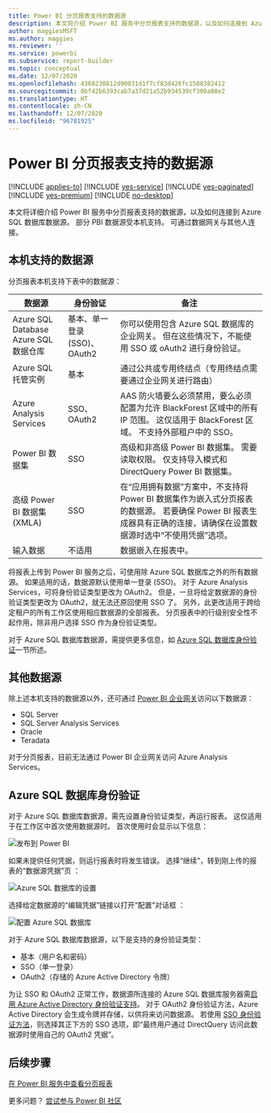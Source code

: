 ```yaml
---
title: Power BI 分页报表支持的数据源
description: 本文将介绍 Power BI 服务中分页报表支持的数据源，以及如何连接到 Azure SQL 数据库数据源。
author: maggiesMSFT
ms.author: maggies
ms.reviewer: ''
ms.service: powerbi
ms.subservice: report-builder
ms.topic: conceptual
ms.date: 12/07/2020
ms.openlocfilehash: 4368230812d90031d1f7cf83d426fc1508382412
ms.sourcegitcommit: 0bf42b6393cab7a37d21a52b934539cf300a08e2
ms.translationtype: HT
ms.contentlocale: zh-CN
ms.lasthandoff: 12/07/2020
ms.locfileid: "96781925"
---
```

# <a name="supported-data-sources-for-power-bi-paginated-reports"></a>Power BI 分页报表支持的数据源

[!INCLUDE [applies-to](../includes/applies-to.md)] [!INCLUDE [yes-service](../includes/yes-service.md)] [!INCLUDE [yes-paginated](../includes/yes-paginated.md)] [!INCLUDE [yes-premium](../includes/yes-premium.md)] [!INCLUDE [no-desktop](../includes/no-desktop.md)] 

本文将详细介绍 Power BI 服务中分页报表支持的数据源，以及如何连接到 Azure SQL 数据库数据源。 部分 PBI 数据源受本机支持。 可通过数据网关与其他人连接。

## <a name="natively-supported-data-sources"></a>本机支持的数据源

分页报表本机支持下表中的数据源：

| 数据源 | 身份验证 | 备注 |
| --- | --- | --- |
| Azure SQL Database <br>Azure SQL 数据仓库 | 基本、单一登录 (SSO)、OAuth2 | 你可以使用包含 Azure SQL 数据库的企业网关。 但在这些情况下，不能使用 SSO 或 oAuth2 进行身份验证。   |
| Azure SQL 托管实例 | 基本 | 通过公共或专用终结点（专用终结点需要通过企业网关进行路由）  |
| Azure Analysis Services | SSO、OAuth2 | AAS 防火墙要么必须禁用，要么必须配置为允许 BlackForest 区域中的所有 IP 范围。 这仅适用于 BlackForest 区域。  不支持外部租户中的 SSO。 |
| Power BI 数据集 | SSO | 高级和非高级 Power BI 数据集。 需要读取权限。 仅支持导入模式和 DirectQuery Power BI 数据集。 |
| 高级 Power BI 数据集 (XMLA) | SSO | 在“应用拥有数据”方案中，不支持将 Power BI 数据集作为嵌入式分页报表的数据源。  若要确保 Power BI 报表生成器具有正确的连接，请确保在设置数据源时选中“不使用凭据”选项。   |
| 输入数据 | 不适用 | 数据嵌入在报表中。 |

将报表上传到 Power BI 服务之后，可使用除 Azure SQL 数据库之外的所有数据源。 如果适用的话，数据源默认使用单一登录 (SSO)。 对于 Azure Analysis Services，可将身份验证类型更改为 OAuth2。 但是，一旦将给定数据源的身份验证类型更改为 OAuth2，就无法还原回使用 SSO 了。  另外，此更改适用于跨给定租户的所有工作区使用相应数据源的全部报表。  分页报表中的行级别安全性不起作用，除非用户选择 SSO 作为身份验证类型。

对于 Azure SQL 数据库数据源，需提供更多信息，如 [Azure SQL 数据库身份验证](#azure-sql-database-authentication)一节所述。

## <a name="other-data-sources"></a>其他数据源

除上述本机支持的数据源以外，还可通过 [Power BI 企业网关](../connect-data/service-gateway-onprem.md)访问以下数据源：

- SQL Server
- SQL Server Analysis Services
- Oracle
- Teradata

对于分页报表，目前无法通过 Power BI 企业网关访问 Azure Analysis Services。

## <a name="azure-sql-database-authentication"></a>Azure SQL 数据库身份验证

对于 Azure SQL 数据库数据源，需先设置身份验证类型，再运行报表。 这仅适用于在工作区中首次使用数据源时。 首次使用时会显示以下信息：

![发布到 Power BI](media/paginated-reports-data-sources/power-bi-paginated-publishing.png)

如果未提供任何凭据，则运行报表时将发生错误。 选择“继续”，转到刚上传的报表的“数据源凭据”页 ：

![Azure SQL 数据库的设置](media/paginated-reports-data-sources/power-bi-paginated-settings-azure-sql.png)

选择给定数据源的“编辑凭据”链接以打开“配置”对话框 ：

![配置 Azure SQL 数据库](media/paginated-reports-data-sources/power-bi-paginated-configure-azure-sql.png)

对于 Azure SQL 数据库数据源，以下是支持的身份验证类型：

- 基本（用户名和密码）
- SSO（单一登录）
- OAuth2（存储的 Azure Active Directory 令牌）

为让 SSO 和 OAuth2 正常工作，数据源所连接的 Azure SQL 数据库服务器需[启用 Azure Active Directory 身份验证支持](/azure/sql-database/sql-database-aad-authentication-configure)。 对于 OAuth2 身份验证方法，Azure Active Directory 会生成令牌并存储，以供将来访问数据源。 若使用 [SSO 身份验证方法](../connect-data/service-azure-sql-database-with-direct-connect.md#single-sign-on)，则选择其正下方的 SSO 选项，即“最终用户通过 DirectQuery 访问此数据源时使用自己的 OAuth2 凭据”。
  
## <a name="next-steps"></a>后续步骤

[在 Power BI 服务中查看分页报表](../consumer/paginated-reports-view-power-bi-service.md)

更多问题？ [尝试参与 Power BI 社区](https://community.powerbi.com/)
